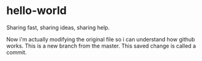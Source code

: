 # hello-world
Sharing fast, sharing ideas, sharing help.

Now i'm actually modifying the original file so i can understand how github works.
This is a new branch from the master. This saved change is called a commit.
